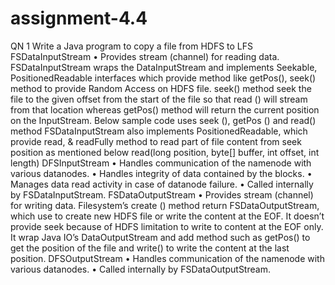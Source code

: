 # assignment-4.4
 QN 1 Write a Java program to copy a file from HDFS to LFS
FSDataInputStream
• Provides stream (channel) for reading data.
FSDataInputStream wraps the DataInputStream and implements Seekable, PositionedReadable interfaces which provide method like getPos(), seek() method to provide Random Access on HDFS file.
seek() method seek the file to the given offset from the start of the file so that read () will stream from that location whereas getPos() method will return the current position on the InputStream.
Below sample code uses seek (), getPos () and read() method
FSDataInputStream also implements PositionedReadable, which provide read, & readFully method to read part of file content from seek position as mentioned below
read(long position, byte[] buffer, int offset, int length)
DFSInputStream
• Handles communication of the namenode with various datanodes.
• Handles integrity of data contained by the blocks.
• Manages data read activity in case of datanode failure.
• Called internally by FSDataInputStream.
FSDataOutputStream
• Provides stream (channel) for writing data.
Filesystem’s create () method return FSDataOutputStream, which use to create new HDFS file or write the content at the EOF. It doesn’t provide seek because of HDFS limitation to write to content at the EOF only. It wrap Java IO’s DataOutputStream and add method such as getPos() to get the position of the file and write() to write the content at the last position.
DFSOutputStream
• Handles communication of the namenode with various datanodes.
• Called internally by FSDataOutputStream.
